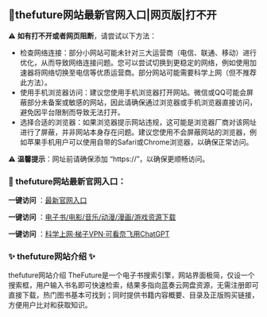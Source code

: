 <h2>
  <strong>💙thefuture网站最新官网入口|网页版|打不开</strong>
</h2>
<p>⚠ <strong>如有打不开或者网页阻断</strong>，请尝试以下方法：</p>
<ul>
  <li>检查网络连接：部分小网站可能未针对三大运营商（电信、联通、移动）进行优化，从而导致网络连接问题。您可以尝试切换到更稳定的网络，例如使用加速器将网络切换至电信等优质运营商。部分网站可能需要科学上网（但不推荐此方法）。</li>
  <li>使用手机浏览器访问：建议您使用手机浏览器打开网站。微信或QQ可能会屏蔽部分未备案或敏感的网站，因此请确保通过浏览器或手机浏览器直接访问，避免因平台限制而导致无法打开。</li>
  <li>选择合适的浏览器：如果浏览器提示网站违规，这可能是浏览器厂商对该网址进行了屏蔽，并非网站本身存在问题。建议您使用不会屏蔽网站的浏览器，例如苹果手机用户可以使用自带的Safari或Chrome浏览器，以确保正常访问。</li>
</ul>
<p>⚠ <strong>温馨提示</strong>：网址前请确保添加 “https://”，以确保更顺畅访问。</p>

<h3>
  <strong>📌 thefuture网站最新官网入口：</strong>
</h3>

<p> <strong>一键访问</strong> ：<a href="https://thefuture.2rdh.com/"target="_blank">最新官网入口</a></p>
<p><strong>一键访问</strong> ：<a href="https://wangpanziyuan.pages.dev/" target="_blank">电子书/电影/音乐/动漫/漫画/游戏资源下载</a></p>
<p><strong>一键访问</strong> ：<a href="http://ip.harmonylink.net/share/e82025" target="_blank">科学上网·梯子VPN·可看奈飞用ChatGPT</a></p>
<h3>


  <strong>✨ thefuture网站介绍 ✨</strong>
</h3>
<p>thefuture网站介绍
TheFuture是一个电子书搜索引擎，网站界面极简，仅设一个搜索框，用户输入书名即可快速检索，结果多指向蓝奏云网盘资源，无需注册即可直接下载，热门图书基本可找到；同时提供书籍内容概要、目录及正版购买链接，方便用户比对和获取知识。</p>
